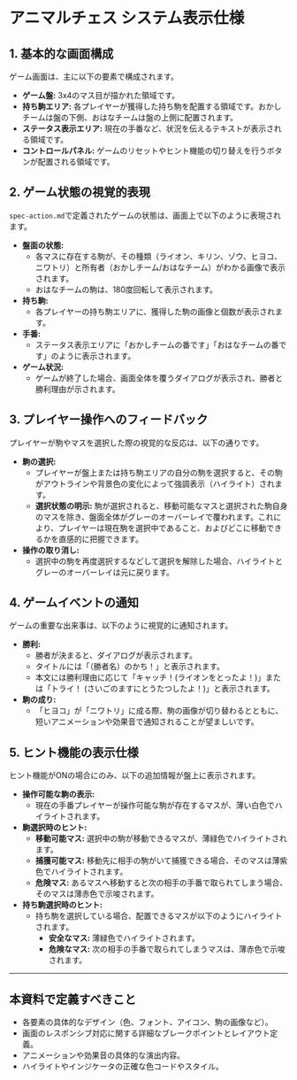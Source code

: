 # アニマルチェス システム表示仕様

## 1. 基本的な画面構成
ゲーム画面は、主に以下の要素で構成されます。

- **ゲーム盤:** 3x4のマス目が描かれた領域です。
- **持ち駒エリア:** 各プレイヤーが獲得した持ち駒を配置する領域です。おかしチームは盤の下側、おはなチームは盤の上側に配置されます。
- **ステータス表示エリア:** 現在の手番など、状況を伝えるテキストが表示される領域です。
- **コントロールパネル:** ゲームのリセットやヒント機能の切り替えを行うボタンが配置される領域です。

## 2. ゲーム状態の視覚的表現
`spec-action.md`で定義されたゲームの状態は、画面上で以下のように表現されます。

- **盤面の状態:**
  - 各マスに存在する駒が、その種類（ライオン、キリン、ゾウ、ヒヨコ、ニワトリ）と所有者（おかしチーム/おはなチーム）がわかる画像で表示されます。
  - おはなチームの駒は、180度回転して表示されます。
- **持ち駒:**
  - 各プレイヤーの持ち駒エリアに、獲得した駒の画像と個数が表示されます。
- **手番:**
  - ステータス表示エリアに「おかしチームの番です」「おはなチームの番です」のように表示されます。
- **ゲーム状況:**
  - ゲームが終了した場合、画面全体を覆うダイアログが表示され、勝者と勝利理由が示されます。

## 3. プレイヤー操作へのフィードバック
プレイヤーが駒やマスを選択した際の視覚的な反応は、以下の通りです。

- **駒の選択:**
  - プレイヤーが盤上または持ち駒エリアの自分の駒を選択すると、その駒がアウトラインや背景色の変化によって強調表示（ハイライト）されます。
  - **選択状態の明示:** 駒が選択されると、移動可能なマスと選択された駒自身のマスを除き、盤面全体がグレーのオーバーレイで覆われます。これにより、プレイヤーは現在駒を選択中であること、およびどこに移動できるかを直感的に把握できます。
- **操作の取り消し:**
  - 選択中の駒を再度選択するなどして選択を解除した場合、ハイライトとグレーのオーバーレイは元に戻ります。

## 4. ゲームイベントの通知
ゲームの重要な出来事は、以下のように視覚的に通知されます。

- **勝利:**
  - 勝者が決まると、ダイアログが表示されます。
  - タイトルには「（勝者名）のかち！」と表示されます。
  - 本文には勝利理由に応じて「キャッチ！(ライオンをとったよ！)」または「トライ！ (さいごのますにとうたつしたよ！)」と表示されます。
- **駒の成り:**
  - 「ヒヨコ」が「ニワトリ」に成る際、駒の画像が切り替わるとともに、短いアニメーションや効果音で通知されることが望ましいです。

## 5. ヒント機能の表示仕様
ヒント機能がONの場合にのみ、以下の追加情報が盤上に表示されます。

- **操作可能な駒の表示:**
  - 現在の手番プレイヤーが操作可能な駒が存在するマスが、薄い白色でハイライトされます。
- **駒選択時のヒント:**
  - **移動可能マス:** 選択中の駒が移動できるマスが、薄緑色でハイライトされます。
  - **捕獲可能マス:** 移動先に相手の駒がいて捕獲できる場合、そのマスは薄紫色でハイライトされます。
  - **危険マス:** あるマスへ移動すると次の相手の手番で取られてしまう場合、そのマスは薄赤色で示唆されます。
- **持ち駒選択時のヒント:**
  - 持ち駒を選択している場合、配置できるマスが以下のようにハイライトされます。
    - **安全なマス:** 薄緑色でハイライトされます。
    - **危険なマス:** 次の相手の手番で取られてしまうマスは、薄赤色で示唆されます。

---
## 本資料で定義すべきこと
- 各要素の具体的なデザイン（色、フォント、アイコン、駒の画像など）。
- 画面のレスポンシブ対応に関する詳細なブレークポイントとレイアウト定義。
- アニメーションや効果音の具体的な演出内容。
- ハイライトやインジケータの正確な色コードやスタイル。
